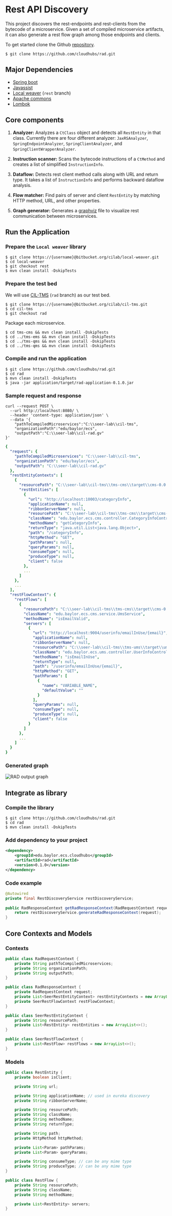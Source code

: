 # Rest API Discovery

This project discovers the rest-endpoints and rest-clients from the bytecode of a microservice. Given a set of compiled microservice artifacts, it can also generate a rest flow graph among those endpoints and clients.


To get started clone the Github [repository](https://github.com/cloudhubs/rad).

```
$ git clone https://github.com/cloudhubs/rad.git
```

## Major Dependencies

- [Spring boot](https://spring.io/projects/spring-boot)
- [Javassist](https://github.com/jboss-javassist/javassist)
- [Local weaver](https://bitbucket.org/cilab/local-weaver/src/master/) (`rest` branch)
- [Apache commons](https://mvnrepository.com/artifact/org.apache.commons)
- [Lombok](https://projectlombok.org/)

## Core components

1. **Analyzer:** Analyzes a `CtClass` object and detects all `RestEntity` in that class. Currently there are four different analyzer: `JaxRSAnalyzer`, `SpringEndpointAnalyzer`, `SpringClientAnalyzer`, and `SpringClientWrapperAnalyzer`.

2. **Instruction scanner:** Scans the bytecode instructions of a `CtMethod` and creates a list of simplified `InstructionInfo`.

3. **Dataflow:** Detects rest client method calls along with URL and return type. It takes a list of `InstructionInfo` and performs backward dataflow analysis.

4. **Flow matcher:** Find pairs of server and client `RestEntity` by matching HTTP method, URL, and other properties.

5. **Graph generator:** Generates a [graphviz](https://www.graphviz.org/) file to visualize rest communication between microservices. 


## Run the Application

### Prepare the `Local weaver` library

```
$ git clone https://{username}@bitbucket.org/cilab/local-weaver.git
$ cd local-weaver
$ git checkout rest
$ mvn clean install -DskipTests
```

### Prepare the test bed 

We will use [CIL-TMS](https://bitbucket.org/cilab/cil-tms/src/master/) (`rad` branch) as our test bed.

```
$ git clone https://{username}@bitbucket.org/cilab/cil-tms.git
$ cd cil-tms
$ git checkout rad
```

Package each microservice.

```
$ cd tms-cms && mvn clean install -DskipTests
$ cd ../tms-ems && mvn clean install -DskipTests
$ cd ../tms-qms && mvn clean install -DskipTests
$ cd ../tms-qms && mvn clean install -DskipTests
```

### Compile and run the application

```
$ git clone https://github.com/cloudhubs/rad.git
$ cd rad
$ mvn clean install -DskipTests
$ java -jar application/target/rad-application-0.1.0.jar
```

### Sample request and response

```
curl --request POST \
  --url http://localhost:8080/ \
  --header 'content-type: application/json' \
  --data '{
    "pathToCompiledMicroservices":"C:\\seer-lab\\cil-tms",
    "organizationPath":"edu/baylor/ecs",
    "outputPath":"C:\\seer-lab\\cil-rad.gv"
}'
```

```yaml
{
  "request": {
    "pathToCompiledMicroservices": "C:\\seer-lab\\cil-tms",
    "organizationPath": "edu/baylor/ecs",
    "outputPath": "C:\\seer-lab\\cil-rad.gv"
  },
  "restEntityContexts": [
    {
      "resourcePath": "C:\\seer-lab\\cil-tms\\tms-cms\\target\\cms-0.0.1-SNAPSHOT.jar",
      "restEntities": [
        {
          "url": "http://localhost:10003/categoryInfo",
          "applicationName": null,
          "ribbonServerName": null,
          "resourcePath": "C:\\seer-lab\\cil-tms\\tms-cms\\target\\cms-0.0.1-SNAPSHOT.jar",
          "className": "edu.baylor.ecs.cms.controller.CategoryInfoController",
          "methodName": "getCategoryInfo",
          "returnType": "java.util.List<java.lang.Object>",
          "path": "/categoryInfo",
          "httpMethod": "GET",
          "pathParams": null,
          "queryParams": null,
          "consumeType": null,
          "produceType": null,
          "client": false
        },
        ...
      ]
    },
    ...
  ],
  "restFlowContext": {
    "restFlows": [
      {
        "resourcePath": "C:\\seer-lab\\cil-tms\\tms-cms\\target\\cms-0.0.1-SNAPSHOT.jar",
        "className": "edu.baylor.ecs.cms.service.UmsService",
        "methodName": "isEmailValid",
        "servers": [
          {
            "url": "http://localhost:9004/userinfo/emailInUse/{email}",
            "applicationName": null,
            "ribbonServerName": null,
            "resourcePath": "C:\\seer-lab\\cil-tms\\tms-ums\\target\\ums-1.0-SNAPSHOT.jar",
            "className": "edu.baylor.ecs.ums.controller.UserInfoController",
            "methodName": "isEmailInUse",
            "returnType": null,
            "path": "/userinfo/emailInUse/{email}",
            "httpMethod": "GET",
            "pathParams": [
              {
                "name": "VARIABLE_NAME",
                "defaultValue": ""
              }
            ],
            "queryParams": null,
            "consumeType": null,
            "produceType": null,
            "client": false
          }
        ]
      },
      ...
    ]
  }
}
```

### Generated graph

![RAD output graph](cil-rad.gv.png)

## Integrate as library

### Compile the library

```
$ git clone https://github.com/cloudhubs/rad.git
$ cd rad
$ mvn clean install -DskipTests
```

### Add dependency to your project

```xml
<dependency>
    <groupId>edu.baylor.ecs.cloudhubs</groupId>
    <artifactId>rad</artifactId>
    <version>0.1.0</version>
</dependency>
```

### Code example

```java
@Autowired
private final RestDiscoveryService restDiscoveryService;
   
public RadResponseContext getRadResponseContext(RadRequestContext request) {
    return restDiscoveryService.generateRadResponseContext(request);
}
```

## Core Contexts and Models

### Contexts

```java
public class RadRequestContext {
    private String pathToCompiledMicroservices;
    private String organizationPath;
    private String outputPath;
}
```

```java
public class RadResponseContext {
    private RadRequestContext request;
    private List<SeerRestEntityContext> restEntityContexts = new ArrayList<>();
    private SeerRestFlowContext restFlowContext;
}
```

```java
public class SeerRestEntityContext {
    private String resourcePath;
    private List<RestEntity> restEntities = new ArrayList<>();
}
```

```java
public class SeerRestFlowContext {
    private List<RestFlow> restFlows = new ArrayList<>();
}
```

### Models

```java
public class RestEntity {
    private boolean isClient;

    private String url;

    private String applicationName; // used in eureka discovery
    private String ribbonServerName;

    private String resourcePath;
    private String className;
    private String methodName;
    private String returnType;

    private String path;
    private HttpMethod httpMethod;

    private List<Param> pathParams;
    private List<Param> queryParams;

    private String consumeType; // can be any mime type
    private String produceType; // can be any mime type
}
```

```java
public class RestFlow {
    private String resourcePath;
    private String className;
    private String methodName;

    private List<RestEntity> servers;
}
```
